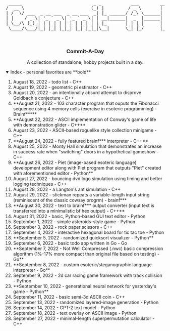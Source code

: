 <br />
<p align="center">
<pre>
 _____                           _ _           ___        ______            
/  __ \                         (_) |         / _ \       |  _  \           
| /  \/ ___  _ __ ___  _ __ ___  _| |_ ______/ /_\ \______| | | |__ _ _   _ 
| |    / _ \| '_ ` _ \| '_ ` _ \| | __|______|  _  |______| | | / _` | | | |
| \__/\ (_) | | | | | | | | | | | | |_       | | | |      | |/ / (_| | |_| |
 \____/\___/|_| |_| |_|_| |_| |_|_|\__|      \_| |_/      |___/ \__,_|\__, |
                                                                       __/ |
                                                                       |___/        
</pre>
<h3 align="center">Commit-A-Day</h3>

  <p align="center">
    A collection of standalone, hobby projects built in a day.
  </p>
</p>


<details open="open">
  <summary>Index - personal favorites are **bold**</summary>
  <ol>
    <li><a>August 18, 2022 - todo list - C++</a></li>
    <li><a>August 19, 2022 - geometric pi estimator - C++</a></li>
    <li><a>August 20, 2022 - an intentionally absurd attempt to disprove Goldbach's conjecture - C++</a></li>
    <li><a>**August 21, 2022 - 103 character program that ouputs the Fibonacci sequence using 4 memory cells (exercise in esoteric programming) - Brainf*****</a></li>
    <li><a>**August 22, 2022 - ASCII implementation of Conway's game of life with demonstration glider - C++**</a></li>
    <li><a>August 23, 2022 - ASCII-based roguelike style collection minigame - C++</a></li>
    <li><a>**August 24, 2022 - fully featured brainf*** interpreter - C++**</a></li>
    <li><a>August 25, 2022 - Monty Hall simulation that demonstrates an increase in success rate when "switching" doors in a hypothetical gameshow - C++</a></li>
    <li><a>**August 26, 2022 - Piet (image-based esoteric language) development editor along with Piet program that outputs "Piet" created with aforementioned editor - Python**</a></li>
    <li><a>August 27, 2022 - bouncing dvd logo simulation using timing and better logging techniques - C++</a></li>
    <li><a>August 28, 2022 - a Langton's ant simulation - C++</a></li>
    <li><a>August 29, 2022 - stickman repeats a variable-length input string (reminiscent of the classic cowsay progrm) - brainf***</a></li>
    <li><a>**August 30, 2022 - text to brainf*** output converter (input text is transferred into a minimalistic bf hex output) - C++**</a></li>
    <li><a>August 31, 2022 - basic, Python-based GUI text editor - Python</a></li>
    <li><a>September 1, 2022 - simple asteroids-style game - Python</a></li>
    <li><a>September 3, 2022 - rock paper scissors - C++</a></li>
    <li><a>September 4, 2022 - interactive hexagonal board for tic tac toe - Python</a></li>
    <li><a>**September 5, 2022 - randomized quicksort visualizer - Python**</a></li>
    <li><a>September 6, 2022 - basic todo app written in Go - Go</a></li>
    <li><a>**September 7, 2022 - Not Well Compressed (.nwc) basic compression algorithm (1%-17% more compact than original file based on testing) - Go**</a></li>
    <li><a>**September 8, 2022 - custom esoteric/steganographic language interpreter - Go**</a></li>
    <li><a>September 9, 2022 - 2d car racing game framework with track collision - Python</a></li>
    <li><a>**September 10, 2022 - generational neural network for yesterday's game - Python**</a></li>
    <li><a>September 11, 2022 - basic semi-3d ASCII coin - C++</a></li>
    <li><a>September 13, 2022 - randomized layered-image generation - Python</a></li>
    <li><a>September 14, 2022 - GPT-2 text model - Python</a></li>
    <li><a>September 18, 2022 - text overlay on ASCII image - Python</a></li>
    <li><a>September 27, 2022 - minimal-length superpermutation calculator - C++</a></li>

  </ol>
</details>